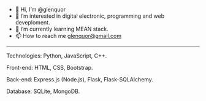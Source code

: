 - 👋 Hi, I’m @glenquor
- 👀 I’m interested in digital electronic, programming and web deveploment.
- 🌱 I’m currently learning MEAN stack.
- 📫 How to reach me glenquor@gmail.com

--------------------------------------------------

Technologies: Python, JavaScript, C++.

Front-end: HTML, CSS, Bootstrap.

Back-end: Express.js (Node.js), Flask, Flask-SQLAlchemy.

Database: SQLite, MongoDB.

<!---
glenquor/glenquor is a ✨ special ✨ repository because its `README.md` (this file) appears on your GitHub profile.
You can click the Preview link to take a look at your changes.
--->
